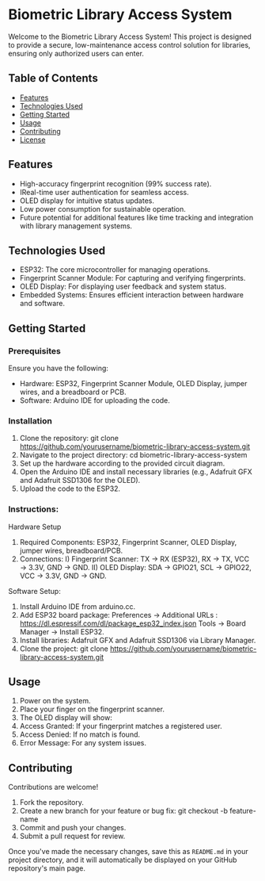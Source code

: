 # Biometric Library Access System

Welcome to the Biometric Library Access System! This project is designed to provide a secure, low-maintenance access control solution for libraries, ensuring only authorized users can enter.

## Table of Contents
- [Features](#features)
- [Technologies Used](#technologies-used)
- [Getting Started](#getting-started)
- [Usage](#usage)
- [Contributing](#contributing)
- [License](#license)

## Features
- High-accuracy fingerprint recognition (99% success rate).
- IReal-time user authentication for seamless access.
- OLED display for intuitive status updates.
- Low power consumption for sustainable operation.
- Future potential for additional features like time tracking and integration with library management systems.

## Technologies Used
- ESP32: The core microcontroller for managing operations.
- Fingerprint Scanner Module: For capturing and verifying fingerprints.
- OLED Display: For displaying user feedback and system status.
- Embedded Systems: Ensures efficient interaction between hardware and software.

## Getting Started

### Prerequisites
Ensure you have the following:

- Hardware: ESP32, Fingerprint Scanner Module, OLED Display, jumper wires, and a breadboard or PCB.
- Software: Arduino IDE for uploading the code.

### Installation
1. Clone the repository:
     git clone https://github.com/yourusername/biometric-library-access-system.git  
2. Navigate to the project directory:
      cd biometric-library-access-system
3. Set up the hardware according to the provided circuit diagram.
4. Open the Arduino IDE and install necessary libraries (e.g., Adafruit GFX and Adafruit SSD1306 for the OLED).
5. Upload the code to the ESP32.

### Instructions:
 Hardware Setup
   1. Required Components: ESP32, Fingerprint Scanner, OLED Display, jumper wires, breadboard/PCB.
   2. Connections:
      I) Fingerprint Scanner:
           TX → RX (ESP32), RX → TX, VCC → 3.3V, GND → GND.
     II)  OLED Display:
           SDA → GPIO21, SCL → GPIO22, VCC → 3.3V, GND → GND.

Software Setup: 
  1. Install Arduino IDE from arduino.cc.
  2. Add ESP32 board package:
         Preferences → Additional URLs : https://dl.espressif.com/dl/package_esp32_index.json
         Tools → Board Manager → Install ESP32.
  3. Install libraries:
        Adafruit GFX and Adafruit SSD1306 via Library Manager.
  4. Clone the project:
        git clone https://github.com/yourusername/biometric-library-access-system.git     

## Usage
1. Power on the system.
2. Place your finger on the fingerprint scanner.
3. The OLED display will show:
4. Access Granted: If your fingerprint matches a registered user.
5. Access Denied: If no match is found.
6. Error Message: For any system issues.

## Contributing
Contributions are welcome!
  1. Fork the repository.
  2. Create a new branch for your feature or bug fix:
             git checkout -b feature-name  
  3. Commit and push your changes.
  4. Submit a pull request for review.   

Once you've made the necessary changes, save this as `README.md` in your project directory, and it will automatically be displayed on your GitHub repository's main page.
